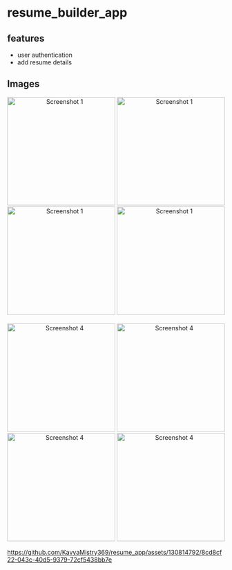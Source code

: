 # resume_builder_app

## features

- user authentication
- add resume details

## Images

<div align="center">
    <img src="https://github.com/KavyaMistry369/resume_app/assets/130814792/56ae061f-60c3-4476-9804-b528819fceb9" alt="Screenshot 1" width="250"/>
    <img src="https://github.com/KavyaMistry369/resume_app/assets/130814792/16004ffe-858e-4943-884c-f5a3eacf3643" alt="Screenshot 1" width="250"/>
    <img src="https://github.com/KavyaMistry369/resume_app/assets/130814792/f9b5240f-7406-4ee9-acb0-c3b7e5b5ad42" alt="Screenshot 1" width="250"/>
    <img src="https://github.com/KavyaMistry369/resume_app/assets/130814792/dc942eec-610f-4273-80f0-1eb05c1e733d" alt="Screenshot 1" width="250"/>
</div>
<br/>
<div align="center">
    <img src="https://github.com/KavyaMistry369/resume_app/assets/130814792/b3bea235-cac1-4342-93ca-b3752c164a05" alt="Screenshot 4" width="250"/>
    <img src="https://github.com/KavyaMistry369/resume_app/assets/130814792/a93ddde8-1631-4d18-a28d-42b1ea93aa0f" alt="Screenshot 4" width="250"/>
    <img src="https://github.com/KavyaMistry369/resume_app/assets/130814792/23b01dc6-2a53-4ac3-bd41-2fcf27dea8fc" alt="Screenshot 4" width="250"/>
    <img src="https://github.com/KavyaMistry369/resume_app/assets/130814792/01a8752b-3b05-409d-a0be-dbca0e0d9d17" alt="Screenshot 4" width="250"/>
</div>


https://github.com/KavyaMistry369/resume_app/assets/130814792/8cd8cf22-043c-40d5-9379-72cf5438bb7e




